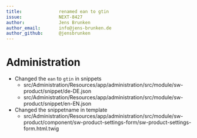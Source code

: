 ```yaml
---
title:              renamed ean to gtin 
issue:              NEXT-8427
author:             Jens Brunken
author_email:       info@jens-brunken.de
author_github:      @jensbrunken
---
```

# Administration
* Changed the `ean` to `gtin` in snippets 
    * src/Administration/Resources/app/administration/src/module/sw-product/snippet/de-DE.json
    * src/Administration/Resources/app/administration/src/module/sw-product/snippet/en-EN.json
* Changed the snippetname in template 
    * src/Administration/Resources/app/administration/src/module/sw-product/component/sw-product-settings-form/sw-product-settings-form.html.twig
